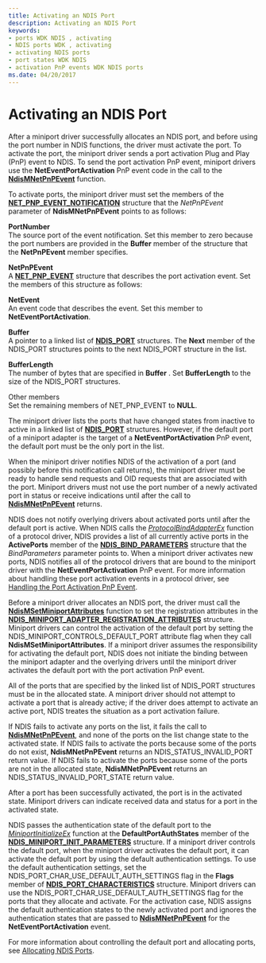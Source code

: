 ```yaml
---
title: Activating an NDIS Port
description: Activating an NDIS Port
keywords:
- ports WDK NDIS , activating
- NDIS ports WDK , activating
- activating NDIS ports
- port states WDK NDIS
- activation PnP events WDK NDIS ports
ms.date: 04/20/2017
---
```


# Activating an NDIS Port





After a miniport driver successfully allocates an NDIS port, and before using the port number in NDIS functions, the driver must activate the port. To activate the port, the miniport driver sends a port activation Plug and Play (PnP) event to NDIS. To send the port activation PnP event, miniport drivers use the **NetEventPortActivation** PnP event code in the call to the [**NdisMNetPnPEvent**](/windows-hardware/drivers/ddi/ndis/nf-ndis-ndismnetpnpevent) function.

To activate ports, the miniport driver must set the members of the [**NET\_PNP\_EVENT\_NOTIFICATION**](/windows-hardware/drivers/ddi/ndis/ns-ndis-_net_pnp_event_notification) structure that the *NetPnPEvent* parameter of **NdisMNetPnPEvent** points to as follows:

<a href="" id="portnumber"></a>**PortNumber**  
The source port of the event notification. Set this member to zero because the port numbers are provided in the **Buffer** member of the structure that the **NetPnPEvent** member specifies.

<a href="" id="netpnpevent"></a>**NetPnPEvent**  
A [**NET\_PNP\_EVENT**](/windows-hardware/drivers/ddi/netpnp/ns-netpnp-_net_pnp_event) structure that describes the port activation event. Set the members of this structure as follows:

<a href="" id="netevent"></a>**NetEvent**  
An event code that describes the event. Set this member to **NetEventPortActivation**.

<a href="" id="buffer"></a>**Buffer**  
A pointer to a linked list of [**NDIS\_PORT**](/windows-hardware/drivers/ddi/ntddndis/ns-ntddndis-_ndis_port) structures. The **Next** member of the NDIS\_PORT structures points to the next NDIS\_PORT structure in the list.

<a href="" id="bufferlength"></a>**BufferLength**  
The number of bytes that are specified in **Buffer** . Set **BufferLength** to the size of the NDIS\_PORT structures.

<a href="" id="other-members"></a>Other members  
Set the remaining members of NET\_PNP\_EVENT to **NULL**.

The miniport driver lists the ports that have changed states from inactive to active in a linked list of [**NDIS\_PORT**](/windows-hardware/drivers/ddi/ntddndis/ns-ntddndis-_ndis_port) structures. However, if the default port of a miniport adapter is the target of a **NetEventPortActivation** PnP event, the default port must be the only port in the list.

When the miniport driver notifies NDIS of the activation of a port (and possibly before this notification call returns), the miniport driver must be ready to handle send requests and OID requests that are associated with the port. Miniport drivers must not use the port number of a newly activated port in status or receive indications until after the call to [**NdisMNetPnPEvent**](/windows-hardware/drivers/ddi/ndis/nf-ndis-ndismnetpnpevent) returns.

NDIS does not notify overlying drivers about activated ports until after the default port is active. When NDIS calls the [*ProtocolBindAdapterEx*](/windows-hardware/drivers/ddi/ndis/nc-ndis-protocol_bind_adapter_ex) function of a protocol driver, NDIS provides a list of all currently active ports in the **ActivePorts** member of the [**NDIS\_BIND\_PARAMETERS**](/windows-hardware/drivers/ddi/ndis/ns-ndis-_ndis_bind_parameters) structure that the *BindParameters* parameter points to. When a miniport driver activates new ports, NDIS notifies all of the protocol drivers that are bound to the miniport driver with the **NetEventPortActivation** PnP event. For more information about handling these port activation events in a protocol driver, see [Handling the Port Activation PnP Event](handling-the-port-activation-pnp-event.md).

Before a miniport driver allocates an NDIS port, the driver must call the [**NdisMSetMiniportAttributes**](/windows-hardware/drivers/ddi/ndis/nf-ndis-ndismsetminiportattributes) function to set the registration attributes in the [**NDIS\_MINIPORT\_ADAPTER\_REGISTRATION\_ATTRIBUTES**](/windows-hardware/drivers/ddi/ndis/ns-ndis-_ndis_miniport_adapter_registration_attributes) structure. Miniport drivers can control the activation of the default port by setting the NDIS\_MINIPORT\_CONTROLS\_DEFAULT\_PORT attribute flag when they call **NdisMSetMiniportAttributes**. If a miniport driver assumes the responsibility for activating the default port, NDIS does not initiate the binding between the miniport adapter and the overlying drivers until the miniport driver activates the default port with the port activation PnP event.

All of the ports that are specified by the linked list of NDIS\_PORT structures must be in the allocated state. A miniport driver should not attempt to activate a port that is already active; if the driver does attempt to activate an active port, NDIS treates the situation as a port activation failure.

If NDIS fails to activate any ports on the list, it fails the call to [**NdisMNetPnPEvent**](/windows-hardware/drivers/ddi/ndis/nf-ndis-ndismnetpnpevent), and none of the ports on the list change state to the activated state. If NDIS fails to activate the ports because some of the ports do not exist, **NdisMNetPnPEvent** returns an NDIS\_STATUS\_INVALID\_PORT return value. If NDIS fails to activate the ports because some of the ports are not in the allocated state, **NdisMNetPnPEvent** returns an NDIS\_STATUS\_INVALID\_PORT\_STATE return value.

After a port has been successfully activated, the port is in the activated state. Miniport drivers can indicate received data and status for a port in the activated state.

NDIS passes the authentication state of the default port to the [*MiniportInitializeEx*](/windows-hardware/drivers/ddi/ndis/nc-ndis-miniport_initialize) function at the **DefaultPortAuthStates** member of the [**NDIS\_MINIPORT\_INIT\_PARAMETERS**](/windows-hardware/drivers/ddi/ndis/ns-ndis-_ndis_miniport_init_parameters) structure. If a miniport driver controls the default port, when the miniport driver activates the default port, it can activate the default port by using the default authentication settings. To use the default authentication settings, set the NDIS\_PORT\_CHAR\_USE\_DEFAULT\_AUTH\_SETTINGS flag in the **Flags** member of [**NDIS\_PORT\_CHARACTERISTICS**](/windows-hardware/drivers/ddi/ntddndis/ns-ntddndis-_ndis_port_characteristics) structure. Miniport drivers can use the NDIS\_PORT\_CHAR\_USE\_DEFAULT\_AUTH\_SETTINGS flag for the ports that they allocate and activate. For the activation case, NDIS assigns the default authentication states to the newly activated port and ignores the authentication states that are passed to [**NdisMNetPnPEvent**](/windows-hardware/drivers/ddi/ndis/nf-ndis-ndismnetpnpevent) for the **NetEventPortActivation** event.

For more information about controlling the default port and allocating ports, see [Allocating NDIS Ports](allocating-an-ndis-port.md).

 

